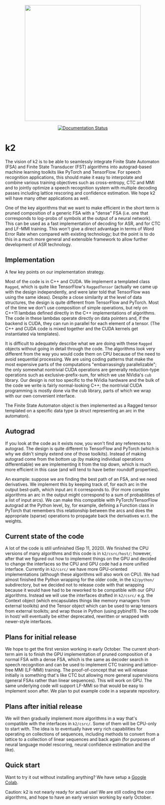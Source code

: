 <div align="center">
<img src="https://raw.githubusercontent.com/open-speech/sequeender/main/docs/logo.png" width=376>

[![Documentation Status](https://readthedocs.org/projects/k2/badge/?version=latest)](https://k2.readthedocs.io/en/latest/?badge=latest)

</div>

# k2

The vision of k2 is to be able to seamlessly integrate Finite State Automaton
(FSA) and Finite State Transducer (FST) algorithms into autograd-based machine
learning toolkits like PyTorch and TensorFlow.  For speech recognition
applications, this should make it easy to interpolate and combine various
training objectives such as cross-entropy, CTC and MMI and to jointly optimize a
speech recognition system with multiple decoding passes including lattice
rescoring and confidence estimation.  We hope k2 will have many other
applications as well.

One of the key algorithms that we want to make efficient in the short term is
pruned composition of a generic FSA with a "dense" FSA (i.e. one that
corresponds to log-probs of symbols at the output of a neural network).  This
can be used as a fast implementation of decoding for ASR, and for CTC and
LF-MMI training.  This won't give a direct advantage in terms of Word Error Rate when
compared with existing technology; but the point is to do this in a much more
general and extensible framework to allow further development of ASR technology.

## Implementation

 A few key points on our implementation strategy.

 Most of the code is in C++ and CUDA.  We implement a templated class `Ragged`,
 which is quite like TensorFlow's `RaggedTensor` (actually we came up with the
 design independently, and were later told that TensorFlow was using the same
 ideas).  Despite a close similarity at the level of data structures, the
 design is quite different from TensorFlow and PyTorch.  Most of the time we
 don't use composition of simple operations, but rely on C++11 lambdas defined
 directly in the C++ implementations of algorithms.  The code in these lambdas operate
 directly on data pointers and, if the backend is CUDA, they can run in parallel
 for each element of a tensor.  (The C++ and CUDA code is mixed together and the
 CUDA kernels get instantiated via templates).

 It is difficult to adequately describe what we are doing with these `Ragged`
 objects without going in detail through the code.  The algorithms look very
 different from the way you would code them on CPU because of the need to avoid
 sequential processing.  We are using coding patterns that make the most
 expensive parts of the computations "embarrassingly parallelizable"; the only
 somewhat nontrivial CUDA operations are generally reduction-type operations
 such as exclusive-prefix-sum, for which we use NVidia's `cub` library.  Our
 design is not too specific to the NVidia hardware and the bulk of the code we
 write is fairly normal-looking C++; the nontrivial CUDA programming is mostly
 done via the cub library, parts of which we wrap with our own convenient
 interface.

 The Finite State Automaton object is then implemented as a Ragged tensor templated
 on a specific data type (a struct representing an arc in the automaton).

## Autograd

 If you look at the code as it exists now, you won't find any references to
 autograd.  The design is quite different to TensorFlow and PyTorch (which is
 why we didn't simply extend one of those toolkits).  Instead of making autograd
 come from the bottom up (by making individual operations differentiable) we are
 implementing it from the top down, which is much more efficient in this case
 (and will tend to have better roundoff properties).

 An example: suppose we are finding the best path of an FSA, and we need
 derivatives.  We implement this by keeping track of, for each arc in the output
 best-path, which input arc it corresponds to.  (For more complex algorithms an arc
 in the output might correspond to a sum of probabilities of a list of input arcs).
 We can make this compatible with PyTorch/TensorFlow autograd at the Python level,
 by, for example, defining a Function class in PyTorch that remembers this relationship
 between the arcs and does the appropriate (sparse) operations to propagate back the
 derivatives w.r.t. the weights.

## Current state of the code

 A lot of the code is still unfinished (Sep 11, 2020).
 We finished the CPU versions of many algorithms and this code is in `k2/csrc/host/`;
 however, after that we figured out how to implement things on the GPU and decided
 to change the interfaces so the CPU and GPU code had a more unified interface.
 Currently in `k2/csrc/` we have more GPU-oriented implementations (although
 these algorithms will also work on CPU).  We had almost finished the Python
 wrapping for the older code, in the `k2/python/` subdirectory, but we decided not to
 release code with that wrapping because it would have had to be reworked to be compatible
 with our GPU algorithms.  Instead we will use the interfaces drafted in `k2/csrc/`
 e.g. the Context object (which encapsulates things like memory managers from external
 toolkits) and the Tensor object which can be used to wrap tensors from external toolkits;
 and wrap those in Python (using pybind11).  The code in host/ will eventually
 be either deprecated, rewritten or wrapped with newer-style interfaces.

## Plans for initial release

 We hope to get the first version working in early October.  The current
 short-term aim is to finish the GPU implementation of pruned composition of a
 normal FSA with a dense FSA, which is the same as decoder search in speech
 recognition and can be used to implement CTC training and lattice-free MMI (LF-MMI) training.  The
 proof-of-concept that we will release initially is something that's like CTC
 but allowing more general supervisions (general FSAs rather than linear
 sequences).  This will work on GPU.  The same underlying code will support
 LF-MMI so that would be easy to implement soon after.  We plan to put
 example code in a separate repository.

## Plans after initial release

 We will then gradually implement more algorithms in a way that's compatible
 with the interfaces in `k2/csrc/`.  Some of them will be CPU-only to start
 with.  The idea is to eventually have very rich capabilities for operating on
 collections of sequences, including methods to convert from a lattice to a
 collection of linear sequences and back again (for purposes of neural language
 model rescoring, neural confidence estimation and the like).

## Quick start

Want to try it out without installing anything? We have setup a [Google Colab][1].

Caution: k2 is not nearly ready for actual use!  We are still coding the core
algorithms, and hope to have an early version working by early October.

[1]: https://colab.research.google.com/drive/1qbHUhNZUX7AYEpqnZyf29Lrz2IPHBGlX?usp=sharing
